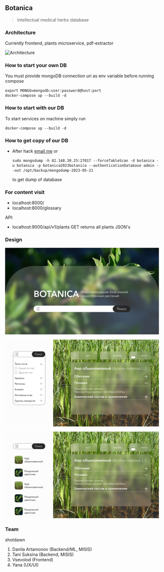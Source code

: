 ## Botanica

> Intellectual medical herbs database

### Architecture

Currently frontend, plants microservice, pdf-extractor

![Architecture](https://github.com/shotdawn-hacks/botanica/assets/43452700/77029f6e-aa39-4477-b7d9-2b2fe23e2a91)

### How to start your own DB

You must provide mongoDB connection uri as env variable before running compose

```shell
export MONGO=mongodb:user:password@host:port
docker-compose up --build -d
```

### How to start with our DB

To start services on machine simply run

```shell
docker-compose up --build -d
```

### How to get copy of our DB

- After hack [email me](mailto:artamonov.dnl@gmail.com?subject=Botanica "Contact email") or

  ```shell
  sudo mongodump -h 82.148.30.25:27017 --forceTableScan -d botanica -u botanica -p botanica2023botanica --authenticationDatabase admin --out /opt/backup/mongodump-2023-05-21
  ```

  to get dump of database

### For content visit

- localhost:8000/
- localhost:8000/glossary

API:

- localhost:9000/api/v1/plants
GET returns all plants JSON's

### Design

![Home](images/mockup/search.png "Home")

![Search filters](images/mockup/glossary1.png "Search filters")

![Search results](images/mockup/glossary2.png "Search results")

### Team

shotdawn

1. Danila Artamonov (Backend/ML, MISIS)
2. Tani Suksina (Backend, MISIS)
3. Vsevolod (Frontend)
4. Yana (UX/UI)
